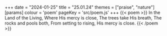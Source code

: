 +++
date = "2024-01-25"
title = "25.01.24"
themes = ["praise", "nature"]
[params]
  colour = 'poem'
  pageKey = 'src/poem.js'
+++
{{< poem >}}
In the Land of the Living,
Where His mercy is close,
The trees take His breath,
The rocks and pools both,
From setting to rising,
His mercy is close.
{{< /poem >}}
